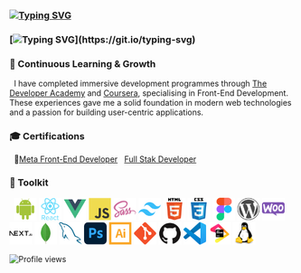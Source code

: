 ### [![Typing SVG](https://readme-typing-svg.herokuapp.com?font=roboto&weight=200&size=30&letterSpacing=&duration=7000&pause=1000&color=39FF14&random=true&width=1650&height=100&lines=%F0%9F%96%8B++Hello%2C++I'm+Viorel%2C)](https://git.io/typing-svg)

### [![Typing SVG](https://readme-typing-svg.herokuapp.com?font=roboto&weight=200&size=30&letterSpacing=&duration=8000&pause=1000&color=39FF14&repeat=false&random=true&width=1650&height=100&lines=%F0%9F%96%A5%EF%B8%8F+I'm+passionate+about+gaming+and+technology%2C+always+exploring+the+latest+trends+and+innovations.)](https://git.io/typing-svg)


### 🌱 Continuous Learning & Growth

&nbsp; I have completed immersive development programmes through [The Developer Academy](https://www.thedeveloperacademy.com) and [Coursera](https://www.coursera.org), specialising in Front-End Development. These experiences gave me a solid foundation in modern web technologies and a passion for building user-centric applications.

### 🎓 Certifications

&nbsp; 🏅[Meta Front-End Developer](https://www.coursera.org/account/accomplishments/certificate/P4NG21MJO4HM) &nbsp; [Full Stak Developer](https://www.thedeveloperacademy.com/)

### 🧰 Toolkit

&nbsp; <img src="https://raw.githubusercontent.com/devicons/devicon/master/icons/android/android-original.svg" alt="Android Icon" width="40" height="40"/>
<img src="https://github.com/devicons/devicon/blob/master/icons/react/react-original-wordmark.svg" alt="React Icon" width="40" height="40"/>
<img src="https://github.com/devicons/devicon/blob/master/icons/vuejs/vuejs-original.svg" alt="Vue Icon" width="40" height="40"/>
<img src="https://github.com/devicons/devicon/blob/master/icons/javascript/javascript-original.svg" alt="JS Icon" width="40" height="40"/>
<img src="https://github.com/devicons/devicon/blob/master/icons/sass/sass-original.svg" alt="Sass Icon" width="40" height="40"/>
<img src="https://github.com/devicons/devicon/blob/master/icons/tailwindcss/tailwindcss-original.svg" alt="Tailwind Icon" width="40" height="40"/>
<img src="https://github.com/devicons/devicon/blob/master/icons/html5/html5-original-wordmark.svg" alt="HTML Icon" width="40" height="40" />
<img src="https://github.com/devicons/devicon/blob/master/icons/css3/css3-original-wordmark.svg" alt="CSS Icon" width="40" height="40"/>
<img src="https://github.com/devicons/devicon/blob/master/icons/figma/figma-original.svg" alt="Figma Icon" width="40" height="40" />
<img src="https://github.com/devicons/devicon/blob/master/icons/wordpress/wordpress-plain.svg" alt="WordPress Icon" width="40" height="40" />
<img src="https://github.com/devicons/devicon/blob/master/icons/woocommerce/woocommerce-original.svg" alt="wooCommerce Icon" width="40" height="40" />
<img src="https://github.com/devicons/devicon/blob/master/icons/nextjs/nextjs-original-wordmark.svg" alt="Nextjs" width="40" height="40"/>
<img src="https://github.com/devicons/devicon/blob/master/icons/mongodb/mongodb-original.svg" alt="DB Icon" width="40" height="40"/>
<img src="https://github.com/devicons/devicon/blob/master/icons/mysql/mysql-original.svg" alt="MySql Icon" width="40" height="40"/>
<img src="https://github.com/devicons/devicon/blob/master/icons/photoshop/photoshop-original.svg" alt="PS Icon" width="40" height="40"/>
<img src="https://github.com/devicons/devicon/blob/master/icons/illustrator/illustrator-line.svg" alt="AI Icon" width="40" height="40"/>
<img src="https://github.com/devicons/devicon/blob/master/icons/git/git-original.svg" alt="Git Icon" width="40" height="40"/>
<img src="https://github.com/devicons/devicon/blob/master/icons/github/github-original.svg" alt="GitHub Icon" width="40" height="40"/>
<img src="https://github.com/devicons/devicon/blob/master/icons/vscode/vscode-original.svg" alt="VSCode Icon" width="40" height="40"/>
<img src="https://github.com/devicons/devicon/blob/master/icons/jetbrains/jetbrains-original.svg" alt="JBrain Icon" width="40" height="40"/>
<img src="https://github.com/devicons/devicon/blob/master/icons/linux/linux-original.svg" alt="Linux Icon" width="40" height="40"/>




![Profile views](https://komarev.com/ghpvc/?username=Dux-ping&color=brightgreen)










<!--
**Dux-ping/Dux-ping** is a ✨ _special_ ✨ repository because its `README.md` (this file) appears on your GitHub profile.




Here are some ideas to get you started:

- 🔭 I’m currently working on ...
- 🌱 I’m currently learning ...
- 👯 I’m looking to collaborate on ...
- 🤔 I’m looking for help with ...
- 💬 Ask me about ...
- 📫 How to reach me: ...
- 😄 Pronouns: ...
- ⚡ Fun fact: ...
-->
